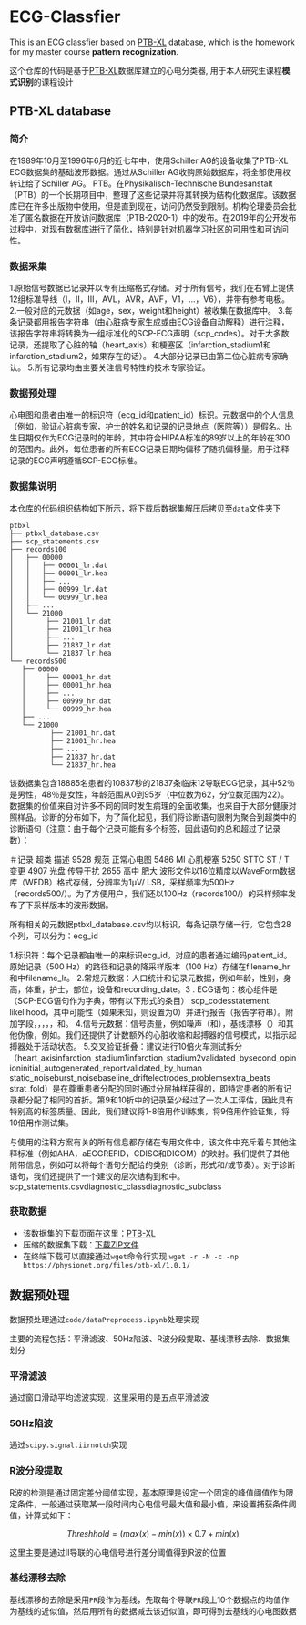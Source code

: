# ECG-Classfier

This is an ECG classfier based on [PTB-XL](https://www.physionet.org/content/ptb-xl/1.0.1/) database, which is the homework for my master course **pattern recognization**.

这个仓库的代码是基于[PTB-XL](https://www.physionet.org/content/ptb-xl/1.0.1/)数据库建立的心电分类器, 用于本人研究生课程**模式识别**的课程设计

## PTB-XL database

### 简介

在1989年10月至1996年6月的近七年中，使用Schiller AG的设备收集了PTB-XL ECG数据集的基础波形数据。通过从Schiller AG收购原始数据库，将全部使用权转让给了Schiller AG。 PTB。在Physikalisch-Technische Bundesanstalt（PTB）的一个长期项目中，整理了这些记录并将其转换为结构化数据库。该数据库已在许多出版物中使用，但是直到现在，访问仍然受到限制。机构伦理委员会批准了匿名数据在开放访问数据库（PTB-2020-1）中的发布。在2019年的公开发布过程中，对现有数据库进行了简化，特别是针对机器学习社区的可用性和可访问性。

### 数据采集

1.原始信号数据已记录并以专有压缩格式存储。对于所有信号，我们在右臂上提供12组标准导线（I，II，III，AVL，AVR，AVF，V1，...，V6），并带有参考电极。
2.一般对应的元数据（如age，sex，weight和height）被收集在数据库中。
3.每条记录都用报告字符串（由心脏病专家生成或由ECG设备自动解释）进行注释，该报告字符串将转换为一组标准化的SCP-ECG声明（scp_codes）。对于大多数记录，还提取了心脏的轴（heart_axis）和梗塞区（infarction_stadium1和infarction_stadium2，如果存在的话）。
4.大部分记录已由第二位心脏病专家确认。
5.所有记录均由主要关注信号特性的技术专家验证。

### 数据预处理

心电图和患者由唯一的标识符（ecg_id和patient_id）标识。元数据中的个人信息（例如，验证心脏病专家，护士的姓名和记录的记录地点（医院等））是假名。出生日期仅作为ECG记录时的年龄，其中符合HIPAA标准的89岁以上的年龄在300的范围内。此外，每位患者的所有ECG记录日期均偏移了随机偏移量。用于注释记录的ECG声明遵循SCP-ECG标准。

### 数据集说明

本仓库的代码组织结构如下所示，将下载后数据集解压后拷贝至`data`文件夹下
```
ptbxl
├── ptbxl_database.csv
├── scp_statements.csv
├── records100
│   ├── 00000
│   │   ├── 00001_lr.dat
│   │   ├── 00001_lr.hea
│   │   ├── ...
│   │   ├── 00999_lr.dat
│   │   └── 00999_lr.hea
│   ├── ...
│   └── 21000
│        ├── 21001_lr.dat
│        ├── 21001_lr.hea
│        ├── ...
│        ├── 21837_lr.dat
│        └── 21837_lr.hea
└── records500
   ├── 00000
   │     ├── 00001_hr.dat
   │     ├── 00001_hr.hea
   │     ├── ...
   │     ├── 00999_hr.dat
   │     └── 00999_hr.hea
   ├── ...
   └── 21000
          ├── 21001_hr.dat
          ├── 21001_hr.hea
          ├── ...
          ├── 21837_hr.dat
          └── 21837_hr.hea
```
该数据集包含18885名患者的10837秒的21837条临床12导联ECG记录，其中52％是男性，48％是女性，年龄范围从0到95岁（中位数为62，分位数范围为22）。数据集的价值来自对许多不同的同时发生病理的全面收集，也来自于大部分健康对照样品。诊断的分布如下，为了简化起见，我们将诊断语句限制为聚合到超类中的诊断语句（注意：由于每个记录可能有多个标签，因此语句的总和超过了记录数）：

＃记录	超类	描述
9528	规范	正常心电图
5486	MI	心肌梗塞
5250	STTC	ST / T变更
4907	光盘	传导干扰
2655	高中	肥大
波形文件以16位精度以WaveForm数据库（WFDB）格式存储，分辨率为1μV/ LSB，采样频率为500Hz（records500/）。为了方便用户，我们还以100Hz（records100/）的采样频率发布了下采样版本的波形数据。

所有相关的元数据ptbxl_database.csv均以标识，每条记录存储一行。它包含28个列，可以分为：ecg_id

1.标识符：每个记录都由唯一的来标识ecg_id。对应的患者通过编码patient_id。原始记录（500 Hz）的路径和记录的降采样版本（100 Hz）存储在filename_hr和中filename_lr。
2.常规元数据：人口统计和记录元数据，例如年龄，性别，身高，体重，护士，部位，设备和recording_date。3 . ECG语句：核心组件是（SCP-ECG语句作为字典，带有以下形式的条目）
scp_codesstatement: likelihood，其中可能性（如果未知，则设置为0）并进行报告（报告字符串）。附加字段，，，，，和。 4.信号元数据：信号质量，例如噪声（和），基线漂移（）和其他伪像，例如。我们还提供了计数额外的心脏收缩和起搏器的信号模式，以指示起搏器处于活动状态。 5.交叉验证折叠：建议进行10倍火车测试拆分（heart_axisinfarction_stadium1infarction_stadium2validated_bysecond_opinioninitial_autogenerated_reportvalidated_by_human
static_noiseburst_noisebaseline_driftelectrodes_problemsextra_beats
strat_fold）是在尊重患者分配的同时通过分层抽样获得的，即特定患者的所有记录都分配了相同的首折。第9和10折中的记录至少经过了一次人工评估，因此具有特别高的标签质量。因此，我们建议将1-8倍用作训练集，将9倍用作验证集，将10倍用作测试集。

与使用的注释方案有关的所有信息都存储在专用文件中，该文件中充斥着与其他注释标准（例如AHA，aECGREFID，CDISC和DICOM）的映射。我们提供了其他附带信息，例如可以将每个语句分配给的类别（诊断，形式和/或节奏）。对于诊断语句，我们还提供了一个建议的层次结构到和中。scp_statements.csvdiagnostic_classdiagnostic_subclass

### 获取数据

* 该数据集的下载页面在这里：[PTB-XL](https://www.physionet.org/content/ptb-xl/1.0.1/)
* 压缩的数据集下载：[下载ZIP文件](https://storage.googleapis.com/ptb-xl-1.0.1.physionet.org/ptb-xl-a-large-publicly-available-electrocardiography-dataset-1.0.1.zip)
* 在终端下载可以直接通过`wget`命令行实现
    `wget -r -N -c -np https://physionet.org/files/ptb-xl/1.0.1/`

## 数据预处理

数据预处理通过`code/dataPreprocess.ipynb`处理实现

主要的流程包括：平滑滤波、50Hz陷波、R波分段提取、基线漂移去除、数据集划分

### 平滑滤波

通过窗口滑动平均滤波实现，这里采用的是五点平滑滤波

### 50Hz陷波

通过`scipy.signal.iirnotch`实现

### R波分段提取

R波的检测是通过固定差分阈值实现，基本原理是设定一个固定的峰值阈值作为限定条件，一般通过获取某一段时间内心电信号最大值和最小值，来设置捕获条件阈值，计算式如下：

$$
Threshhold = (max(x)-min(x)) \times 0.7 + min(x)
$$

这里主要是通过II导联的心电信号进行差分阈值得到R波的位置

### 基线漂移去除

基线漂移的去除是采用`PR`段作为基线，先取每个导联`PR`段上10个数据点的均值作为基线的近似值，然后用所有的数据减去该近似值，即可得到去基线的心电图数据